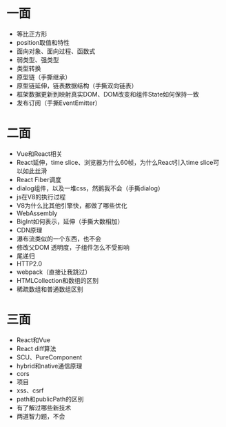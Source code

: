 # 一面
+ 等比正方形
+ position取值和特性
+ 面向对象、面向过程、函数式
+ 弱类型、强类型
+ 类型转换
+ 原型链（手撕继承）
+ 原型链延伸，链表数据结构（手撕双向链表）
+ 框架数据更新到映射真实DOM、DOM改变和组件State如何保持一致
+ 发布订阅（手撕EventEmitter）

# 二面
+ Vue和React相关
+ React延伸，time slice、浏览器为什么60帧，为什么React引入time slice可以如此丝滑
+ React Fiber调度
+ dialog组件，以及一堆css，然鹅我不会（手撕dialog）
+ js在V8的执行过程
+ V8为什么比其他引擎快，都做了哪些优化
+ WebAssembly
+ BigInt如何表示，延伸（手撕大数相加）
+ CDN原理
+ 瀑布流类似的一个东西，也不会
+ 修改父DOM 透明度，子组件怎么不受影响
+ 尾递归
+ HTTP2.0
+ webpack（直接让我跳过）
+ HTMLCollection和数组的区别
+ 稀疏数组和普通数组区别

# 三面
+ React和Vue
+ React diff算法
+ SCU、PureComponent
+ hybrid和native通信原理
+ cors
+ 项目
+ xss、csrf
+ path和publicPath的区别
+ 有了解过哪些新技术
+ 两道智力题，不会